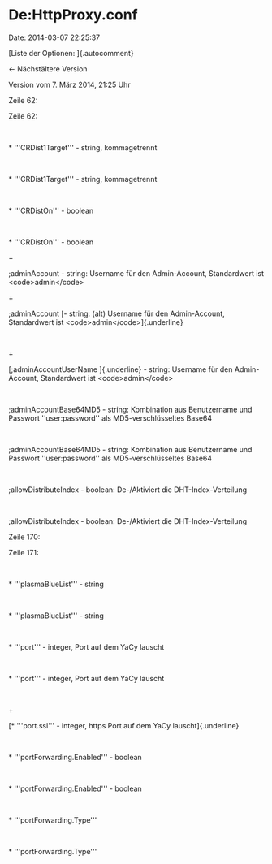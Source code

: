 De:HttpProxy.conf
=================

Date: 2014-03-07 22:25:37

[Liste der Optionen: ]{.autocomment}

← Nächstältere Version

Version vom 7. März 2014, 21:25 Uhr

Zeile 62:

Zeile 62:

 

<div>

\* \'\'\'CRDist1Target\'\'\' - string, kommagetrennt

</div>

 

<div>

\* \'\'\'CRDist1Target\'\'\' - string, kommagetrennt

</div>

 

<div>

\* \'\'\'CRDistOn\'\'\' - boolean

</div>

 

<div>

\* \'\'\'CRDistOn\'\'\' - boolean

</div>

−

<div>

;adminAccount - string: Username für den Admin-Account, Standardwert ist
\<code\>admin\</code\>

</div>

\+

<div>

;adminAccount [- string: (alt) Username für den Admin-Account,
Standardwert ist \<code\>admin\</code\>]{.underline}

</div>

 

\+

<div>

[;adminAccountUserName ]{.underline} - string: Username für den
Admin-Account, Standardwert ist \<code\>admin\</code\>

</div>

 

<div>

;adminAccountBase64MD5 - string: Kombination aus Benutzername und
Passwort \'\'user:password\'\' als MD5-verschlüsseltes Base64

</div>

 

<div>

;adminAccountBase64MD5 - string: Kombination aus Benutzername und
Passwort \'\'user:password\'\' als MD5-verschlüsseltes Base64

</div>

 

<div>

;allowDistributeIndex - boolean: De-/Aktiviert die DHT-Index-Verteilung

</div>

 

<div>

;allowDistributeIndex - boolean: De-/Aktiviert die DHT-Index-Verteilung

</div>

Zeile 170:

Zeile 171:

 

<div>

\* \'\'\'plasmaBlueList\'\'\' - string

</div>

 

<div>

\* \'\'\'plasmaBlueList\'\'\' - string

</div>

 

<div>

\* \'\'\'port\'\'\' - integer, Port auf dem YaCy lauscht

</div>

 

<div>

\* \'\'\'port\'\'\' - integer, Port auf dem YaCy lauscht

</div>

 

\+

<div>

[\* \'\'\'port.ssl\'\'\' - integer, https Port auf dem YaCy
lauscht]{.underline}

</div>

 

<div>

\* \'\'\'portForwarding.Enabled\'\'\' - boolean

</div>

 

<div>

\* \'\'\'portForwarding.Enabled\'\'\' - boolean

</div>

 

<div>

\* \'\'\'portForwarding.Type\'\'\'

</div>

 

<div>

\* \'\'\'portForwarding.Type\'\'\'

</div>
